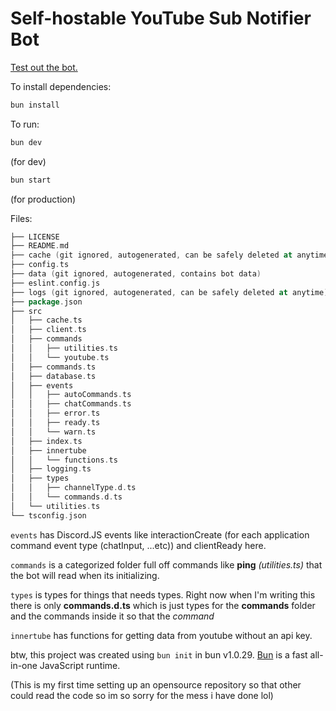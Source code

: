 <!-- @format -->

# Self-hostable YouTube Sub Notifier Bot

[Test out the bot.](https://discord.com/api/oauth2/authorize?client_id=1210530230679371796&permissions=274877958208&scope=bot+applications.commands)

To install dependencies:

```bash
bun install
```

To run:

```bash
bun dev
```

(for dev)

```bash
bun start
```

(for production)

Files:

```a
├── LICENSE
├── README.md
├── cache (git ignored, autogenerated, can be safely deleted at anytime)
├── config.ts
├── data (git ignored, autogenerated, contains bot data)
├── eslint.config.js
├── logs (git ignored, autogenerated, can be safely deleted at anytime)
├── package.json
├── src
│   ├── cache.ts
│   ├── client.ts
│   ├── commands
│   │   ├── utilities.ts
│   │   └── youtube.ts
│   ├── commands.ts
│   ├── database.ts
│   ├── events
│   │   ├── autoCommands.ts
│   │   ├── chatCommands.ts
│   │   ├── error.ts
│   │   ├── ready.ts
│   │   └── warn.ts
│   ├── index.ts
│   ├── innertube
│   │   └── functions.ts
│   ├── logging.ts
│   ├── types
│   │   ├── channelType.d.ts
│   │   └── commands.d.ts
│   └── utilities.ts
└── tsconfig.json
```

`events` has Discord.JS events like interactionCreate (for each application command event type (chatInput, ...etc)) and clientReady here.

`commands` is a categorized folder full off commands like **ping** _(utilities.ts)_ that the bot will read when its initializing.

`types` is types for things that needs types. Right now when I'm writing this there is only **commands.d.ts** which is just types for the **commands** folder and the commands inside it so that the _command_

`innertube` has functions for getting data from youtube without an api key.

btw, this project was created using `bun init` in bun v1.0.29. [Bun](https://bun.sh) is a fast all-in-one JavaScript runtime.

(This is my first time setting up an opensource repository so that other could read the code so im so sorry for the mess i have done lol)
